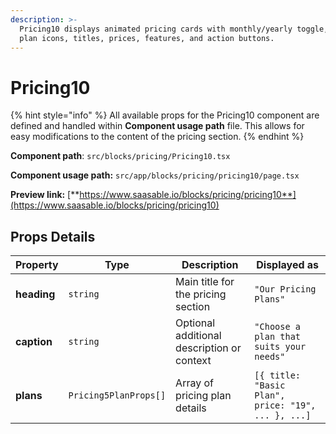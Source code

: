 ```yaml
---
description: >-
  Pricing10 displays animated pricing cards with monthly/yearly toggle, showing
  plan icons, titles, prices, features, and action buttons.
---
```


# Pricing10



{% hint style="info" %}
All available props for the Pricing10 component are defined and handled within **Component usage path** file. This allows for easy modifications to the content of the pricing section.
{% endhint %}

**Component path**: `src/blocks/pricing/Pricing10.tsx`

**Component usage path:**  `src/app/blocks/pricing/pricing10/page.tsx`

**Preview link:** [**https://www.saasable.io/blocks/pricing/pricing10**](https://www.saasable.io/blocks/pricing/pricing10)

## Props Details

| Property    | Type                  | Description                                | Displayed as                                       |
| ----------- | --------------------- | ------------------------------------------ | -------------------------------------------------- |
| **heading** | `string`              | Main title for the pricing section         | `"Our Pricing Plans"`                              |
| **caption** | `string`              | Optional additional description or context | `"Choose a plan that suits your needs"`            |
| **plans**   | `Pricing5PlanProps[]` | Array of pricing plan details              | `[{ title: "Basic Plan", price: "19", ... }, ...]` |
